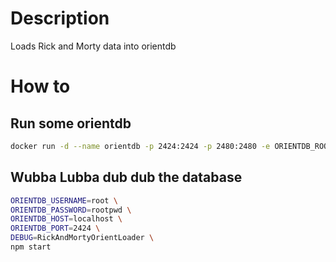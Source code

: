 # Description

Loads Rick and Morty data into orientdb

# How to

## Run some orientdb
```bash
docker run -d --name orientdb -p 2424:2424 -p 2480:2480 -e ORIENTDB_ROOT_PASSWORD=rootpwd orientdb
```

## Wubba Lubba dub dub the database
```bash
ORIENTDB_USERNAME=root \
ORIENTDB_PASSWORD=rootpwd \
ORIENTDB_HOST=localhost \
ORIENTDB_PORT=2424 \
DEBUG=RickAndMortyOrientLoader \
npm start
```
